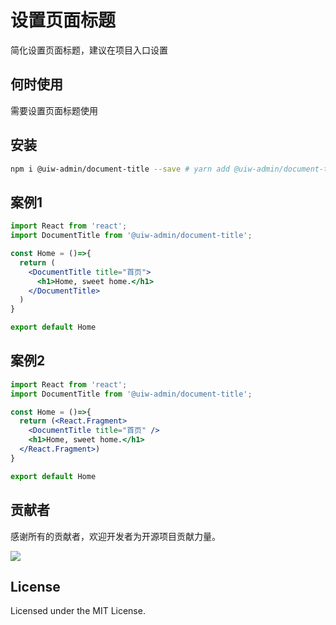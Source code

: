 # 设置页面标题

简化设置页面标题，建议在项目入口设置

## 何时使用

需要设置页面标题使用

## 安装

```bash
npm i @uiw-admin/document-title --save # yarn add @uiw-admin/document-title
```

## 案例1

```jsx
import React from 'react';
import DocumentTitle from '@uiw-admin/document-title';

const Home = ()=>{
  return (
    <DocumentTitle title="首页">
      <h1>Home, sweet home.</h1>
    </DocumentTitle>
  )
}

export default Home

```

## 案例2

```jsx
import React from 'react';
import DocumentTitle from '@uiw-admin/document-title';

const Home = ()=>{
  return (<React.Fragment>
    <DocumentTitle title="首页" />
    <h1>Home, sweet home.</h1>
  </React.Fragment>)
}

export default Home

```

## 贡献者

感谢所有的贡献者，欢迎开发者为开源项目贡献力量。

<a href="https://github.com/uiwjs/uiw-admin/graphs/contributors">
  <img src="https://uiwjs.github.io/uiw-admin/CONTRIBUTORS.svg" />
</a>

## License

Licensed under the MIT License.